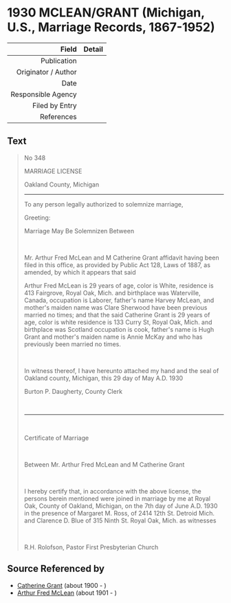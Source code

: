 ﻿---
layout: page
permalink: /sources/s60304245
---

# 1930 MCLEAN/GRANT (Michigan, U.S., Marriage Records, 1867-1952)

Field | Detail
---:|:---
Publication | 
Originator / Author | 
Date | 
Responsible Agency | 
Filed by Entry | 
References | 

## Text

> No 348
>
> MARRIAGE LICENSE
>
> Oakland County, Michigan
>
> ---
>
> To any person legally authorized to solemnize marriage,
>
> Greeting:
>
> Marriage May Be Solemnizen Between
>
> <br/>
>
> Mr. Arthur Fred McLean and M Catherine Grant affidavit having been filed in this office, as provided by Public Act 128, Laws of 1887, as amended, by which it appears that said
>
> Arthur Fred McLean is 29 years of age, color is White, residence is 413 Fairgrove, Royal Oak, Mich. and birthplace was Waterville, Canada, occupation is Laborer, father's name Harvey McLean, and mother's maiden name was Clare Sherwood have been previous married no times; and that the said Catherine Grant is 29 years of age, color is white residence is 133 Curry St, Royal Oak, Mich. and birthplace was Scotland occupation is cook, father's name is Hugh Grant and mother's maiden name is Annie McKay and who has previously been married no times.
>
> <br/>
>
> In witness thereof, I have hereunto attached my hand and the seal of Oakland county, Michigan, this 29 day of May A.D. 1930
>
> Burton P. Daugherty, County Clerk
>
> <br/>
>
> ---
>
> <br/>
>
> Certificate of Marriage
>
> <br/>
>
> Between Mr. Arthur Fred McLean and M Catherine Grant
>
> <br/>
>
> I hereby certify that, in accordance with the above license, the persons berein mentioned were joined in marriage by me at Royal Oak, County of Oakland, Michigan, on the 7th day of June A.D. 1930 in the presence of Margaret M. Ross, of 2414 12th St. Detroid Mich. and Clarence D. Blue of 315 Ninth St. Royal Oak, Mich. as witnesses
>
> <br/>
>
> R.H. Rolofson, Pastor First Presbyterian Church
>

## Source Referenced by

* [Catherine Grant](../people/@5052852@-catherine-grant-b1900-d.md) (about 1900 - )
* [Arthur Fred McLean](../people/@56292410@-arthur-fred-mclean-b1901-d.md) (about 1901 - )
